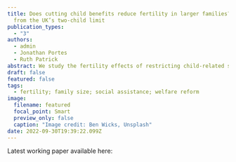 ```yaml
---
title: Does cutting child benefits reduce fertility in larger families? Evidence
  from the UK’s two-child limit
publication_types:
  - "3"
authors:
  - admin
  - Jonathan Portes
  - Ruth Patrick
abstract: We study the fertility effects of restricting child-related social assistance to the first two children in the family. As of April 2017, all third and subsequent children born to low-income families in the UK were made ineligible for approximately 3000 GBP of means-tested child benefits per year. We leverage administrative births microdata to estimate the impact of the two-child limit on higher-order births with a triple differences approach. We find some suggestive evidence of a decline in higher-order fertility among low-income families. However, effects are not statistically significant and compared to previous research in the UK and elsewhere, the implied elasticities are small.
draft: false
featured: false
tags:
  - fertility; family size; social assistance; welfare reform
image:
  filename: featured
  focal_point: Smart
  preview_only: false
  caption: "Image credit: Ben Wicks, Unsplash"
date: 2022-09-30T19:39:22.099Z
---
```

Latest working paper available here: 

